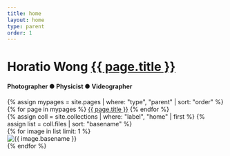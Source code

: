 ```yaml
---
title: home
layout: home
type: parent
order: 1
---
```


<div class="section header">
	<div class="container">
<!-- 		<img src="{{ "/assets/img/logo.svg" | relative_url }}"> -->
		<h1 class="section-heading">Horatio Wong <a class="button" href="{{ horatiowong.com }}">{{ page.title }}</a> </h1>
		<h4 class="section-description"> Photographer &#9679; Physicist &#9679; Videographer
		</h4>
		<div id="navbar-wrapper">
			<div id="navbar">
<!-- 				<img id="brand" class="hide" src="{{ "/assets/img/logo.svg" | relative_url }}"> -->
				{% assign mypages = site.pages | where: "type", "parent" | sort: "order" %}
				{% for page in mypages %}
				<a class="button" href="{{ page.url | relative_url }}">{{ page.title }}</a>
				{% endfor %}
			</div>
		</div>
	</div>
</div>

<div class="section main">
	<div class="container">
		<div class="row" id="gallery">
			{% assign coll = site.collections | where: "label", "home" | first %}
			{% assign list = coll.files | sort: "basename" %}
			<!--{% assign l = coll.files.size | divided_by: 2 | ceil %}-->
			<div class="column">
				{% for image in list limit: 1 %}
				<article class="thumb">
					<img class="lozad u-max-full-width" data-src="{{ coll.label | append: '/' | append: image.name }}" alt="{{ image.basename }}" />
				</article>
				{% endfor %}
			</div>
			<!--<div class="one-half column">
				{% for image in list offset: l %}
				<article class="thumb">
					<img class="lozad u-max-full-width" data-src="{{ coll.label | append: '/' | append: image.name }}" alt="{{ image.basename }}" />
				</article>
				{% endfor %}
			</div>-->
		</div>
	</div>
</div>
